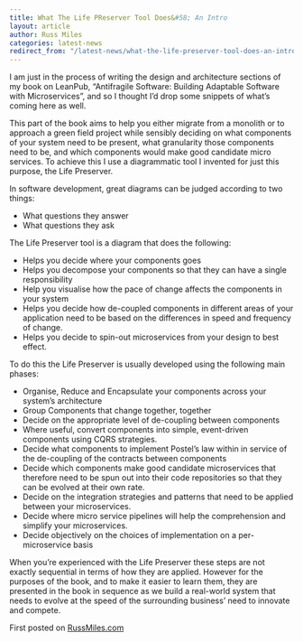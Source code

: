 ```yaml
---
title: What The Life PReserver Tool Does&#58; An Intro
layout: article
author: Russ Miles
categories: latest-news
redirect_from: "/latest-news/what-the-life-preserver-tool-does-an-intro.html"
---
```

I am just in the process of writing the design and architecture sections of my book on LeanPub, “Antifragile Software: Building Adaptable Software with Microservices”, and so I thought I’d drop some snippets of what’s coming here as well.

This part of the book aims to help you either migrate from a monolith or to approach a green field project while sensibly deciding on what components of your system need to be present, what granularity those components need to be, and which components would make good candidate micro services. To achieve this I use a diagrammatic tool I invented for just this purpose, the Life Preserver.

In software development, great diagrams can be judged according to two things:
<ul>
	<li>What questions they answer</li>
	<li>What questions they ask</li>
</ul>
The Life Preserver tool is a diagram that does the following:
<ul>
	<li>Helps you decide where your components goes</li>
	<li>Helps you decompose your components so that they can have a single responsibility</li>
	<li>Help you visualise how the pace of change affects the components in your system</li>
	<li>Helps you decide how de-coupled components in different areas of your application need to be based on the differences in speed and frequency of change.</li>
	<li>Helps you decide to spin-out microservices from your design to best effect.</li>
</ul>
To do this the Life Preserver is usually developed using the following main phases:
<ul>
	<li>Organise, Reduce and Encapsulate your components across your system’s architecture</li>
	<li>Group Components that change together, together</li>
	<li>Decide on the appropriate level of de-coupling between components</li>
	<li>Where useful, convert components into simple, event-driven components using CQRS strategies.</li>
	<li>Decide what components to implement Postel’s law within in service of the de-coupling of the contracts between components</li>
	<li>Decide which components make good candidate microservices that therefore need to be spun out into their code repositories so that they can be evolved at their own rate.</li>
	<li>Decide on the integration strategies and patterns that need to be applied between your microservices.</li>
	<li>Decide where micro service pipelines will help the comprehension and simplify your microservices.</li>
	<li>Decide objectively on the choices of implementation on a per-microservice basis</li>
</ul>
When you’re experienced with the Life Preserver these steps are not exactly sequential in terms of how they are applied. However for the purposes of the book, and to make it easier to learn them, they are presented in the book in sequence as we build a real-world system that needs to evolve at the speed of the surrounding business’ need to innovate and compete.

First posted on <a href="http://www.russmiles.com/essais/what-the-life-preserver-tool-does-an-intro">RussMiles.com</a>